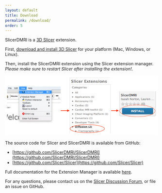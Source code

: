 ```yaml
---
layout: default
title: Download
permalink: /download/
order: 5
---
```


SlicerDMRI is a [3D Slicer](https://www.slicer.org/) extension.

First, [download and install 3D Slicer](https://download.slicer.org/) for your platform (Mac, Windows, or Linux).

Then, install the SlicerDMRI extension using the Slicer extension manager. *Please make sure to restart Slicer after installing the extension!*. 

![Install process: click "View" menu, open the "Extension Manager". Then select the "Diffusion" category and click "Install" for the SlicerDMRI entry](../images/extmgrinstall.png)


The source code for Slicer and SlicerDMRI is available from GitHub:

  - [https://github.com/SlicerDMRI/SlicerDMRI](https://github.com/SlicerDMRI/SlicerDMRI)
  - [https://github.com/Slicer/Slicer](https://github.com/Slicer/Slicer)

Full documentation for the Extension Manager is available [here](https://slicer.readthedocs.io/en/latest/user_guide/extensions_manager.html).


For any questions, please contact us on the [Slicer Discussion Forum](https://discourse.slicer.org/c/community/slicerdmri), or file an issue on GitHub.
